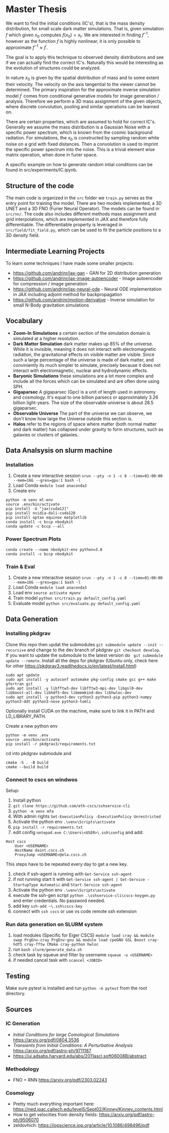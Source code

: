 # Master Thesis

We want to find the initial conditions (IC's), that is the mass density distribution, for small scale dark matter simulations. That is, given simulation $f$ which given  $x_0$ computes $f(x_0) = x_t$. We are interested in finding $f^{-1}$, however as the function $f$ is highly nonlinear, it is only possible to approximate $f^{-1} \approx f^{\prime}$. 

The goal is to apply this technique to observed density distributions and see if we can actually find the correct IC's. Naturally this would be interesting as the evolution of structures could be analyzed.

In nature $x_0$ is given by the spatial distribution of mass and to some extent their velocity. The velocity on the axis tangential to the viewer cannot be determined. The primary inspiration for the approximate inverse simulation model $f^{\prime}$ comes from conditional generative models for image generation / analysis. Therefore we perform a 3D mass assignment of the given objects, where discrete convolution, pooling and similar operations can be learned on.

There are certain properties, which are assumed to hold for correct IC's. Generally we assume the mass distribution is a Gaussian Noise with a specific power spectrum, which is known from the cosmic background radiation. For simulations, the $x_0$ is constructed by sampling random white noise on a grid with fixed distances. Then a convolution is used to imprint the specific power spectrum into the noise. This is a trivial element wise matrix operation, when done in furier space.

A specific example on how to generate random intial conditions can be found in src/experiments/IC.ipynb.

## Structure of the code

The main code is organized in the ``src`` folder we ``train.py`` serves as the entry point for training the model. There are two models implemented, a 3D UNET and a 3D FNO (Furier Neural Operator). The models can be found in ``src/nn/``. The code also includes different methods mass assignment and grid interpolations, which are implemented in JAX and therefore fully differentiable. The differentiable property is leveraged in ``src/field/fit_field.py``, which can be used to fit the particle positions to a 3D density field. 

## Intermediate Learning Projects

To learn some techniques I have made some smaller projects:

- https://github.com/andrinr/jax-gan - GAN for 2D distribution generation
- https://github.com/andrinr/jax-image-autoencoder - Image autoencoder for compression / image generation
- https://github.com/andrinr/jax-neural-ode - Neural ODE implementation in JAX including adjoint method for backpropagation
- https://github.com/andrinr/motion-derivative - Inverse simulation for small N-Body gravitation simulations

## Vocabulary

- **Zoom-In Simulations** a certain section of the simulation domain is simulated at a higher resolution.
- **Dark Matter Simulation** dark matter makes up 85% of the universe. While it is invisible, meaning it does not interact with electromagnetic radiation, the gravitational effects on visible matter are visible. Since such a large percentage of the universe is made of dark matter, and conviniently its much simpler to simulate, precisely because it does not interact with electromagnetic, nuclear and hydrodynamic effects. 
- **Baryonic Simulations** these simulations are a lot more complex and include all the forces which can be simulated and are often done using SPH. 
- **Gigaparsec** A gigaparsec (Gpc) is a unit of length used in astronomy and cosmology. It's equal to one billion parsecs or approximately 3.26 billion light-years.  The size of the observable universe is about 28.5 gigaparsec. 
- **Observable Universe** The part of the universe we can observe, we don't know how large the Universe outside this section is.
- **Halos** refer to the regions of space where matter (both normal matter and dark matter) has collapsed under gravity to form structures, such as galaxies or clusters of galaxies.   

## Data Analsysis on slurm machine

### Installation

1. Create a new interactive session ```srun --pty -n 1 -c 8 --time=01:00:00 --mem=16G --gres=gpu:1 bash -l``` 
2. Load Conda ```module load anaconda3```
3. Create env 
```
python -m venv ml-env
source .env/bin/activate
pip install -U "jax[cuda12]"
pip install nvidia-dali-cuda120
pip install optax equinox matplotlib
conda install -c bccp nbodykit
conda update -c bccp --all
```

### Power Spectrum Plots

```
conda create --name nbodykit-env python=3.8
conda install -c bccp nbodykit
```

### Train & Eval

1. Create a new interactive session ```srun --pty -n 1 -c 8 --time=01:00:00 --mem=16G --gres=gpu:1 bash -l``` 
2. Load Conda ```module load anaconda3```
3. Load env ```source activate myenv```
4. Train model ```python src/train.py default_config.yaml```
5. Evaluate model ```python src/evaluate.py default_config.yaml```

## Data Generation

### Installing pkdgrav

Clone this repo then updat the submodules
```git submodule update --init --recursive```
and change to the dev branch of pkdgrav
```git checkout develop```. If you want to update the submodule to the latest version do
``` git submodule update --remote```.
Install all the deps for pkdgrav (Ubuntu only, check here for other https://pkdgrav3.readthedocs.io/en/latest/install.html)

```{bash}
sudo apt update
sudo apt install -y autoconf automake pkg-config cmake gcc g++ make gfortran git
sudo apt install -y libfftw3-dev libfftw3-mpi-dev libgsl0-dev libboost-all-dev libhdf5-dev libmemkind-dev libhwloc-dev
sudo apt install -y python3-dev cython3 python3-pip python3-numpy python3-ddt python3-nose python3-tomli
```
Optionally install CUDA on the machine, make sure to link it in PATH and LD_LIBRARY_PATH.

Create a new python env

```{bash}
python -m venv .env
source .env/bin/activate
pip install -r pkdgrav3/requirements.txt
```

cd into pkdgrav submodule and

```
cmake -S . -B build
cmake --build build
```

### Connect to cscs on windwos

Setup:
1. Install python
2. ```git clone https://github.com/eth-cscs/sshservice-cli```
3. ```python -m venv mfa```
4. With admin rights ```Set-ExecutionPolicy -ExecutionPolicy Unrestricted```
5. Activate the python env ```.\venv\Scripts\activate```
6. ```pip install -r requirements.txt```
7. edit config  ```notepad.exe C:\Users\<USER>\.ssh\config``` and add: 
```
Host cscs
	User <USERNAME>
	HostName daint.cscs.ch
	ProxyJump <USERNAME>@ela.cscs.ch
```

This steps have to be repeated every day to get a new key.
1. check if ssh-agent is running with ```Get-Service ssh-agent```
2. if not running start it with ```Get-Service ssh-agent | Set-Service -StartupType Automatic``` and ```Start-Service ssh-agent```
3. Activate the python env ```.\venv\Scripts\activate```
4. execute the ssh-gen script ```python .\sshservice-cli\cscs-keygen.py``` and enter credentials. No password needed. 
5. add key ```ssh-add ~\.ssh\cscs-key```
6. connect with ```ssh cscs``` or use vs code remote ssh extension

### Run data generation on SLURM system

1. load modules (Specific for Eiger CSCS) ```module load cray && module swap PrgEnv-cray PrgEnv-gnu && module load cpeGNU GSL Boost cray-hdf5 cray-fftw CMake cray-python hwloc```
2. run ```bash slurm/generate_data.sh```
3. check task by squeue and filter by username ```squeue -u <USERNAME>```
4. if needed cancel task with ```scancel <JOBID>```

## Testing

Make sure pytest is installed and run ```python -m pytest``` from the root directory. 

## Sources


### IC Generation

- *Initial Conditions for large Comological Simulations* https://arxiv.org/pdf/0804.3536
- *Transients from Initial Conditions: A Perturbative Analysis* https://arxiv.org/pdf/astro-ph/9711187
- https://ui.adsabs.harvard.edu/abs/2011ascl.soft06008B/abstract

### Methodology

- FNO + RNN https://arxiv.org/pdf/2303.02243

### Cosmology

- Pretty much everything important here: https://ned.ipac.caltech.edu/level5/Sept02/Kinney/Kinney_contents.html
- How to get velocities from density fields: https://arxiv.org/pdf/astro-ph/9506070
- zeldovhich: https://iopscience.iop.org/article/10.1086/498496/pdf
